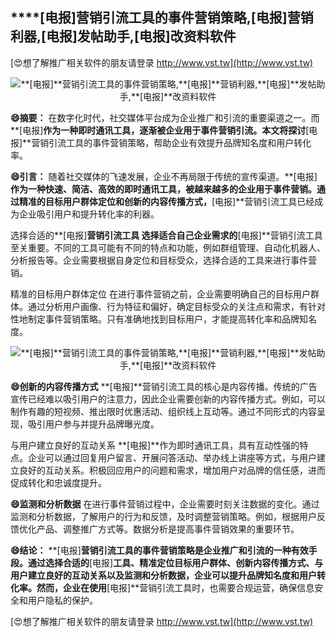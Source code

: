## ****[电报]**营销引流工具的事件营销策略,**[电报]**营销利器,**[电报]**发帖助手,**[电报]**改资料软件**

[😍想了解推广相关软件的朋友请登录 http://www.vst.tw](http://www.vst.tw)

 <center><img src="https://vst.tw/MP4/tuiguang/png/0.png" alt="**[电报]**营销引流工具的事件营销策略,**[电报]**营销利器,**[电报]**发帖助手,**[电报]**改资料软件"></center>

**😄摘要：**
在数字化时代，社交媒体平台成为企业推广和引流的重要渠道之一。而**[电报]**作为一种即时通讯工具，逐渐被企业用于事件营销引流。本文将探讨**[电报]**营销引流工具的事件营销策略，帮助企业有效提升品牌知名度和用户转化率。

**😄引言：**
随着社交媒体的飞速发展，企业不再局限于传统的宣传渠道。**[电报]**作为一种快速、简洁、高效的即时通讯工具，被越来越多的企业用于事件营销。通过精准的目标用户群体定位和创新的内容传播方式，**[电报]**营销引流工具已经成为企业吸引用户和提升转化率的利器。

选择合适的**[电报]**营销引流工具
选择适合自己企业需求的**[电报]**营销引流工具至关重要。不同的工具可能有不同的特点和功能，例如群组管理、自动化机器人、分析报告等。企业需要根据自身定位和目标受众，选择合适的工具来进行事件营销。

精准的目标用户群体定位
在进行事件营销之前，企业需要明确自己的目标用户群体。通过分析用户画像、行为特征和偏好，确定目标受众的关注点和需求，有针对性地制定事件营销策略。只有准确地找到目标用户，才能提高转化率和品牌知名度。

 <center><img src="https://vst.tw/MP4/tuiguang/png/6.png" alt="**[电报]**营销引流工具的事件营销策略,**[电报]**营销利器,**[电报]**发帖助手,**[电报]**改资料软件"></center>

**😄创新的内容传播方式**
**[电报]**营销引流工具的核心是内容传播。传统的广告宣传已经难以吸引用户的注意力，因此企业需要创新的内容传播方式。例如，可以制作有趣的短视频、推出限时优惠活动、组织线上互动等。通过不同形式的内容呈现，吸引用户参与并提升品牌曝光度。

与用户建立良好的互动关系
**[电报]**作为即时通讯工具，具有互动性强的特点。企业可以通过回复用户留言、开展问答活动、举办线上讲座等方式，与用户建立良好的互动关系。积极回应用户的问题和需求，增加用户对品牌的信任感，进而促成转化和忠诚度提升。

**😄监测和分析数据**
在进行事件营销过程中，企业需要时刻关注数据的变化。通过监测和分析数据，了解用户的行为和反馈，及时调整营销策略。例如，根据用户反馈优化产品、调整推广方式等。数据分析是提高事件营销效果的重要环节。

**😄结论：**
**[电报]**营销引流工具的事件营销策略是企业推广和引流的一种有效手段。通过选择合适的**[电报]**工具、精准定位目标用户群体、创新内容传播方式、与用户建立良好的互动关系以及监测和分析数据，企业可以提升品牌知名度和用户转化率。然而，企业在使用**[电报]**营销引流工具时，也需要合规运营，确保信息安全和用户隐私的保护。

[😍想了解推广相关软件的朋友请登录 http://www.vst.tw](http://www.vst.tw)



